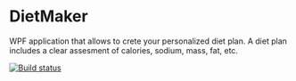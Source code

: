 # DietMaker
WPF application that allows to crete your personalized diet plan. A diet plan includes a clear assesment of calories, sodium, mass, fat, etc.

[![Build status](https://ci.appveyor.com/api/projects/status/ymhb1q6tq1f5y8un?svg=true)](https://ci.appveyor.com/project/jairov4/dietmaker)
